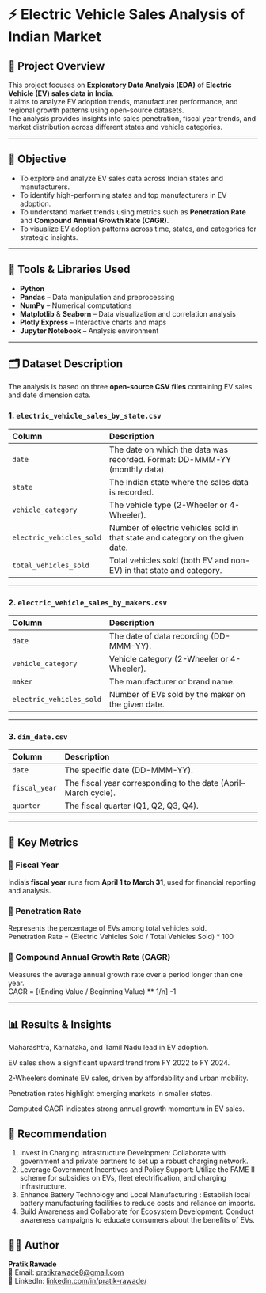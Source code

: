# ⚡ Electric Vehicle Sales Analysis of Indian Market

## 📘 Project Overview
This project focuses on **Exploratory Data Analysis (EDA)** of **Electric Vehicle (EV) sales data in India**.  
It aims to analyze EV adoption trends, manufacturer performance, and regional growth patterns using open-source datasets.  
The analysis provides insights into sales penetration, fiscal year trends, and market distribution across different states and vehicle categories.

---

## 🎯 Objective
- To explore and analyze EV sales data across Indian states and manufacturers.  
- To identify high-performing states and top manufacturers in EV adoption.  
- To understand market trends using metrics such as **Penetration Rate** and **Compound Annual Growth Rate (CAGR)**.  
- To visualize EV adoption patterns across time, states, and categories for strategic insights.

---

## 🧰 Tools & Libraries Used
- **Python**  
- **Pandas** – Data manipulation and preprocessing  
- **NumPy** – Numerical computations  
- **Matplotlib** & **Seaborn** – Data visualization and correlation analysis  
- **Plotly Express** – Interactive charts and maps  
- **Jupyter Notebook** – Analysis environment

---

## 🗂️ Dataset Description
The analysis is based on three **open-source CSV files** containing EV sales and date dimension data.

### 1. `electric_vehicle_sales_by_state.csv`
| Column | Description |
|:--|:--|
| `date` | The date on which the data was recorded. Format: DD-MMM-YY (monthly data). |
| `state` | The Indian state where the sales data is recorded. |
| `vehicle_category` | The vehicle type (2-Wheeler or 4-Wheeler). |
| `electric_vehicles_sold` | Number of electric vehicles sold in that state and category on the given date. |
| `total_vehicles_sold` | Total vehicles sold (both EV and non-EV) in that state and category. |

---

### 2. `electric_vehicle_sales_by_makers.csv`
| Column | Description |
|:--|:--|
| `date` | The date of data recording (DD-MMM-YY). |
| `vehicle_category` | Vehicle category (2-Wheeler or 4-Wheeler). |
| `maker` | The manufacturer or brand name. |
| `electric_vehicles_sold` | Number of EVs sold by the maker on the given date. |

---

### 3. `dim_date.csv`
| Column | Description |
|:--|:--|
| `date` | The specific date (DD-MMM-YY). |
| `fiscal_year` | The fiscal year corresponding to the date (April–March cycle). |
| `quarter` | The fiscal quarter (Q1, Q2, Q3, Q4). |

---

## 🧮 Key Metrics

### 🔹 Fiscal Year  
India’s **fiscal year** runs from **April 1 to March 31**, used for financial reporting and analysis.

### 🔹 Penetration Rate  
Represents the percentage of EVs among total vehicles sold.  
Penetration Rate =  (Electric Vehicles Sold / Total Vehicles Sold) * 100  

### 🔹 Compound Annual Growth Rate (CAGR)  
Measures the average annual growth rate over a period longer than one year.  
CAGR = [(Ending Value / Beginning Value) ** 1/n] -1

---
## 📊 Results & Insights

Maharashtra, Karnataka, and Tamil Nadu lead in EV adoption.

EV sales show a significant upward trend from FY 2022 to FY 2024.

2-Wheelers dominate EV sales, driven by affordability and urban mobility.

Penetration rates highlight emerging markets in smaller states.

Computed CAGR indicates strong annual growth momentum in EV sales.



## 🚀 Recommendation

1. Invest in Charging Infrastructure Developmen: Collaborate with government and private partners to set up a robust charging network.
2. Leverage Government Incentives and Policy Support: Utilize the FAME II scheme for subsidies on EVs, fleet electrification, and charging infrastructure.
3. Enhance Battery Technology and Local Manufacturing : Establish local battery manufacturing facilities to reduce costs and reliance on imports.
4. Build Awareness and Collaborate for Ecosystem Development: Conduct awareness campaigns to educate consumers about the benefits of EVs.


## 👨‍💻 Author  
**Pratik Rawade**  
📧 Email: [pratikrawade8@gmail.com](#)  
🔗 LinkedIn: [linkedin.com/in/pratik-rawade/](#)
